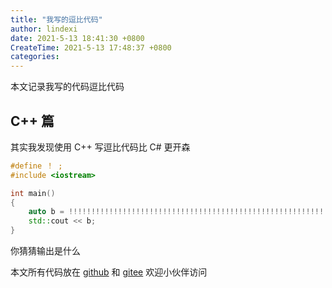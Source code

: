 ```yaml
---
title: "我写的逗比代码"
author: lindexi
date: 2021-5-13 18:41:30 +0800
CreateTime: 2021-5-13 17:48:37 +0800
categories: 
---
```


本文记录我写的代码逗比代码

<!--more-->



## C++ 篇

其实我发现使用 C++ 写逗比代码比 C# 更开森

```c++
#define ！ ; 
#include <iostream>

int main()
{
    auto b = !!!!!!!!!!!!!!!!!!!!!!!!!!!!!!!!!!!!!!!!!!!!!!!!!!!!!!!!!!!!!!!!!!!!!!!!!!!!!!!!!!!!!!!!!!!!!!!!!!!!!!!!!!true ！ ！ ！ 
    std::cout << b;
}
```

你猜猜输出是什么

本文所有代码放在 [github](https://github.com/lindexi/lindexi_gd/tree/e830acc646ec23deb806561fbe0610841c154785/HefigalnurjaircakaBilifenay) 和 [gitee](https://gitee.com/lindexi/lindexi_gd/tree/e830acc646ec23deb806561fbe0610841c154785/HefigalnurjaircakaBilifenay) 欢迎小伙伴访问

